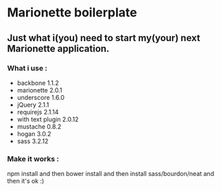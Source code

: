 # Marionette boilerplate

## Just what i(you) need to start my(your) next Marionette application.

### What i use :

+ backbone 1.1.2
+ marionette 2.0.1
+ underscore 1.6.0
+ jQuery 2.1.1
+ requirejs 2.1.14
+ with text plugin 2.0.12
+ mustache 0.8.2
+ hogan 3.0.2
+ sass 3.2.12

### Make it works :

npm install
and then bower install
and then install sass/bourdon/neat
and then it's ok :)